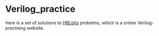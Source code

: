 # Verilog_practice

Here is a set of solutions to [HBLbits](https://hdlbits.01xz.net/wiki/Main_Page "悬停显示") probelms, which is a online Verilog-practising website.

